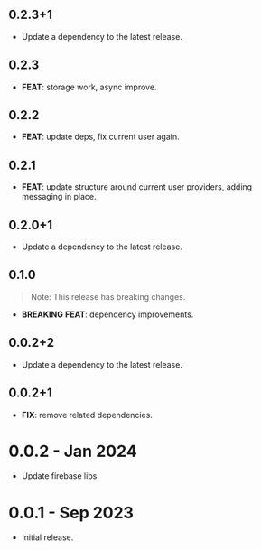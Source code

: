 ## 0.2.3+1

 - Update a dependency to the latest release.

## 0.2.3

 - **FEAT**: storage work, async improve.

## 0.2.2

 - **FEAT**: update deps, fix current user again.

## 0.2.1

 - **FEAT**: update structure around current user providers, adding messaging in place.

## 0.2.0+1

 - Update a dependency to the latest release.

## 0.1.0

> Note: This release has breaking changes.

 - **BREAKING** **FEAT**: dependency improvements.

## 0.0.2+2

 - Update a dependency to the latest release.

## 0.0.2+1

 - **FIX**: remove related dependencies.

# 0.0.2 - Jan 2024

- Update firebase libs

# 0.0.1 - Sep 2023

- Initial release.
